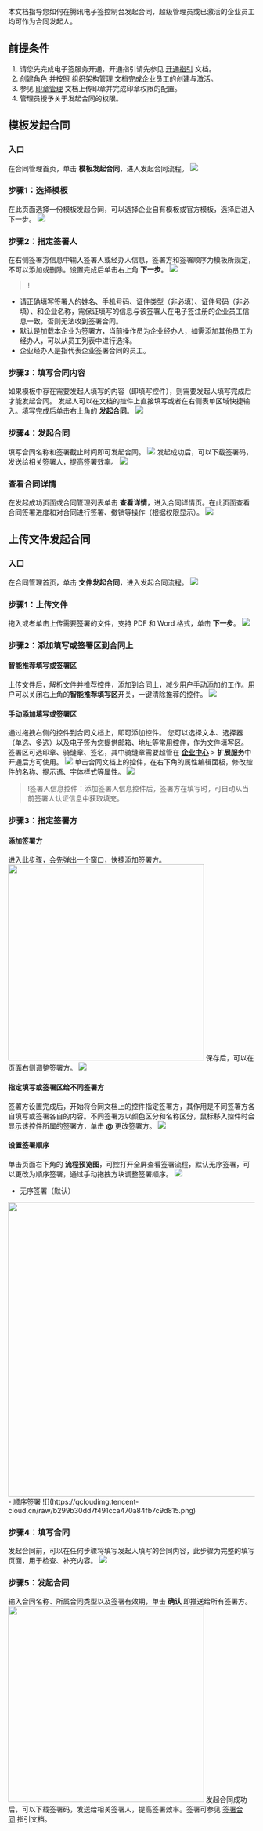 本文档指导您如何在腾讯电子签控制台发起合同，超级管理员或已激活的企业员工均可作为合同发起人。

## 前提条件
1. 请您先完成电子签服务开通，开通指引请先参见 [开通指引](https://cloud.tencent.com/document/product/1323/58758) 文档。
2. [创建角色](https://cloud.tencent.com/document/product/1323/61355) 并按照 [组织架构管理](https://cloud.tencent.com/document/product/1323/58495) 文档完成企业员工的创建与激活。
3. 参见 [印章管理](https://cloud.tencent.com/document/product/1323/59451) 文档上传印章并完成印章权限的配置。
4. 管理员授予关于发起合同的权限。

## 模板发起合同
### 入口
在合同管理首页，单击 **模板发起合同**，进入发起合同流程。
![](https://qcloudimg.tencent-cloud.cn/raw/b3488921c4f6f4bcff23365db120ebfe.png)

### 步骤1：选择模板
在此页面选择一份模板发起合同，可以选择企业自有模板或官方模板，选择后进入下一步。
![](https://qcloudimg.tencent-cloud.cn/raw/a3e558b07d7403541d50d88f3d7a9ed2.png)

### 步骤2：指定签署人
在右侧签署方信息中输入签署人或经办人信息，签署方和签署顺序为模板所规定，不可以添加或删除。设置完成后单击右上角 **下一步**。
![](https://qcloudimg.tencent-cloud.cn/raw/753a5c391384079c46856b298f208018.png)
>!
- 请正确填写签署人的姓名、手机号码、证件类型（非必填）、证件号码（非必填）、和企业名称，需保证填写的信息与该签署人在电子签注册的企业员工信息一致，否则无法收到签署合同。
- 默认是加载本企业为签署方，当前操作员为企业经办人，如需添加其他员工为经办人，可以从员工列表中进行选择。
- 企业经办人是指代表企业签署合同的员工。

### 步骤3：填写合同内容
如果模板中存在需要发起人填写的内容（即填写控件），则需要发起人填写完成后才能发起合同。
发起人可以在文档的控件上直接填写或者在右侧表单区域快捷输入。填写完成后单击右上角的 **发起合同**。
![](https://qcloudimg.tencent-cloud.cn/raw/f98b4333e01a558ff76b56dad01ac802.png)

### 步骤4：发起合同
填写合同名称和签署截止时间即可发起合同。
![](https://qcloudimg.tencent-cloud.cn/raw/cf587b70633c69e2970cd3d18f26e7ec.png)
发起成功后，可以下载签署码，发送给相关签署人，提高签署效率。
![](https://qcloudimg.tencent-cloud.cn/raw/5f1b13abc203ca4c58cd70d8e4030efb.png)

### 查看合同详情
在发起成功页面或合同管理列表单击 **查看详情**，进入合同详情页。在此页面查看合同签署进度和对合同进行签署、撤销等操作（根据权限显示）。
![](https://qcloudimg.tencent-cloud.cn/raw/03d1a0f8eeb547c7e484f73127bd9c9a.png)


## 上传文件发起合同
### 入口
在合同管理首页，单击 **文件发起合同**，进入发起合同流程。
![](https://qcloudimg.tencent-cloud.cn/raw/f246ccb9c65220d52951a240b910129f.png)

### 步骤1：上传文件
拖入或者单击上传需要签署的文件，支持 PDF 和 Word 格式，单击 **下一步**。
![](https://qcloudimg.tencent-cloud.cn/raw/49da6a1c4a92e41a316031e41dc84813.png)

### 步骤2：添加填写或签署区到合同上
#### 智能推荐填写或签署区
上传文件后，解析文件并推荐控件，添加到合同上，减少用户手动添加的工作。用户可以关闭右上角的**智能推荐填写区**开关，一键清除推荐的控件。
![](https://qcloudimg.tencent-cloud.cn/raw/8563ddd09c8a6f213068260b670a5f6a.png)

#### 手动添加填写或签署区
通过拖拽右侧的控件到合同文档上，即可添加控件。
您可以选择文本、选择器（单选、多选）以及电子签为您提供邮箱、地址等常用控件，作为文件填写区。
签署区可选印章、骑缝章、签名，其中骑缝章需要超管在 **[企业中心](https://ess.tencent.cn/company-center)** > **扩展服务**中开通后方可使用。
![](https://qcloudimg.tencent-cloud.cn/raw/1dae2fb1a53c1fea900896cf41b50cc1.png)
单击合同文档上的控件，在右下角的属性编辑面板，修改控件的名称、提示语、字体样式等属性。
![](https://qcloudimg.tencent-cloud.cn/raw/10d93a1f6c7e67425f3bc6a01f1335f0.png)
>!签署人信息控件：添加签署人信息控件后，签署方在填写时，可自动从当前签署人认证信息中获取填充。


### 步骤3：指定签署方
#### 添加签署方
进入此步骤，会先弹出一个窗口，快捷添加签署方。
<img style="width:400px; max-width: inherit;" src="https://qcloudimg.tencent-cloud.cn/raw/8374c92fad84ba44e7a36a929631612e.png" />
保存后，可以在页面右侧调整签署方。
![](https://qcloudimg.tencent-cloud.cn/raw/3434919fa8bf6808f0aeb917eedabd1e.png)


#### 指定填写或签署区给不同签署方
签署方设置完成后，开始将合同文档上的控件指定签署方，其作用是不同签署方各自填写或签署各自的内容。不同签署方以颜色区分和名称区分，鼠标移入控件时会显示该控件所属的签署方，单击 **@** 更改签署方。
![](https://qcloudimg.tencent-cloud.cn/raw/60617d0b729c53bd2f1ce69032cd0f49.png)


#### 设置签署顺序
单击页面右下角的 **流程预览图**，可控打开全屏查看签署流程，默认无序签署，可以更改为顺序签署，通过手动拖拽方块调整签署顺序。
![](https://qcloudimg.tencent-cloud.cn/raw/6b2fac417c6cc40a218b9e67eaf62ae3.png)
- 无序签署（默认）
<img style="width:600px; max-width: inherit;" src="https://qcloudimg.tencent-cloud.cn/raw/2bc16fb8ba4d13f879ec0d56574f2c41.png" />
- 顺序签署
![](https://qcloudimg.tencent-cloud.cn/raw/b299b30dd7f491cca470a84fb7c9d815.png)


### 步骤4：填写合同
发起合同前，可以在任何步骤将填写发起人填写的合同内容，此步骤为完整的填写页面，用于检查、补充内容。
![](https://qcloudimg.tencent-cloud.cn/raw/61b22fd3700d975e52aa859b40c1b399.png)

### 步骤5：发起合同
输入合同名称、所属合同类型以及签署有效期，单击 **确认** 即推送给所有签署方。
<img style="width:400px; max-width: inherit;" src="https://qcloudimg.tencent-cloud.cn/raw/4c761f193fb8767901cf19b69ee6e23e.png" />![]()
发起合同成功后，可以下载签署码，发送给相关签署人，提高签署效率。签署可参见 [签署合同](https://cloud.tencent.com/document/product/1323/61361) 指引文档。

